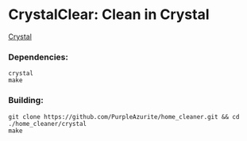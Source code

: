 # CrystalClear: Clean in Crystal
[Crystal](https://crystal-lang.org/)

### Dependencies:
``` shell
crystal
make
```

### Building:
``` shell
git clone https://github.com/PurpleAzurite/home_cleaner.git && cd ./home_cleaner/crystal
make
```

